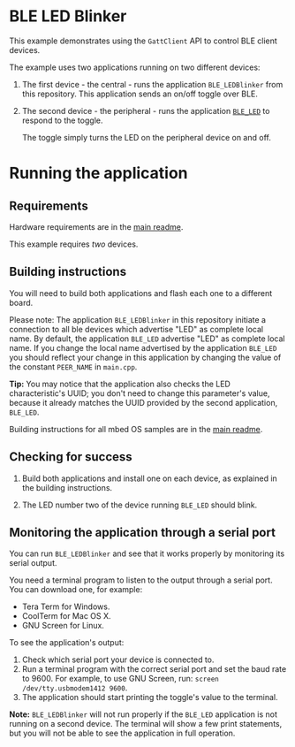 # BLE LED Blinker

This example demonstrates using the ``GattClient`` API to control BLE client devices.

The example uses two applications running on two different devices:

1. The first device - the central - runs the application ``BLE_LEDBlinker`` from this repository. This application sends an on/off toggle over BLE.

1. The second device - the peripheral - runs the application [``BLE_LED``](https://github.com/ARMmbed/mbed-os-example-ble/tree/master/BLE_LED) to respond to the toggle.

	The toggle simply turns the LED on the peripheral device on and off.

# Running the application

## Requirements

Hardware requirements are in the [main readme](https://github.com/ARMmbed/mbed-os-example-ble/blob/master/README.md).

This example requires *two* devices.

## Building instructions

You will need to build both applications and flash each one to a different board.

Please note: The application ``BLE_LEDBlinker`` in this repository initiate a connection to all ble devices which advertise "LED" as complete local name. By default, the application `BLE_LED` advertise "LED" as complete local name. If you change the local name advertised by the application `BLE_LED` you should reflect your change in this application by changing the value of the constant `PEER_NAME` in `main.cpp`.

**Tip:** You may notice that the application also checks the LED characteristic's UUID; you don't need to change this parameter's value, because it already matches the UUID provided by the second application, ``BLE_LED``.

Building instructions for all mbed OS samples are in the [main readme](https://github.com/ARMmbed/mbed-os-example-ble/blob/master/README.md).

## Checking for success

1. Build both applications and install one on each device, as explained in the building instructions.

1. The LED number two of the device running ``BLE_LED`` should blink.


## Monitoring the application through a serial port

You can run ``BLE_LEDBlinker`` and see that it works properly by monitoring its serial output.

You need a terminal program to listen to the output through a serial port. You can download one, for example:

* Tera Term for Windows.
* CoolTerm for Mac OS X.
* GNU Screen for Linux.

To see the application's output:

1. Check which serial port your device is connected to.
1. Run a terminal program with the correct serial port and set the baud rate to 9600. For example, to use GNU Screen, run: ``screen /dev/tty.usbmodem1412 9600``.
1. The application should start printing the toggle's value to the terminal.

**Note:** ``BLE_LEDBlinker`` will not run properly if the ``BLE_LED`` application is not running on a second device. The terminal will show a few print statements, but you will not be able to see the application in full operation.
